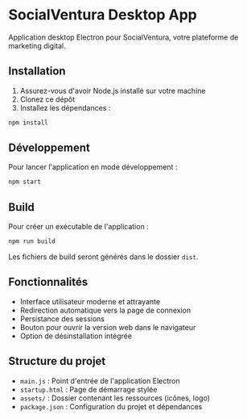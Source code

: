 # SocialVentura Desktop App

Application desktop Electron pour SocialVentura, votre plateforme de marketing digital.

## Installation

1. Assurez-vous d'avoir Node.js installé sur votre machine
2. Clonez ce dépôt
3. Installez les dépendances :
```bash
npm install
```

## Développement

Pour lancer l'application en mode développement :
```bash
npm start
```

## Build

Pour créer un exécutable de l'application :
```bash
npm run build
```

Les fichiers de build seront générés dans le dossier `dist`.

## Fonctionnalités

- Interface utilisateur moderne et attrayante
- Redirection automatique vers la page de connexion
- Persistance des sessions
- Bouton pour ouvrir la version web dans le navigateur
- Option de désinstallation intégrée

## Structure du projet

- `main.js` : Point d'entrée de l'application Electron
- `startup.html` : Page de démarrage stylée
- `assets/` : Dossier contenant les ressources (icônes, logo)
- `package.json` : Configuration du projet et dépendances 